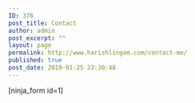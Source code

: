 ```yaml
---
ID: 376
post_title: Contact
author: admin
post_excerpt: ""
layout: page
permalink: http://www.harishlingam.com/contact-me/
published: true
post_date: 2019-01-25 23:30:48
---
```

[ninja_form id=1]